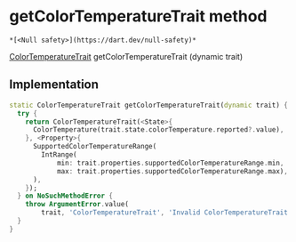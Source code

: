 


# getColorTemperatureTrait method




    *[<Null safety>](https://dart.dev/null-safety)*




[ColorTemperatureTrait](../../yonomi-sdk/ColorTemperatureTrait-class.md) getColorTemperatureTrait
(dynamic trait)








## Implementation

```dart
static ColorTemperatureTrait getColorTemperatureTrait(dynamic trait) {
  try {
    return ColorTemperatureTrait(<State>{
      ColorTemperature(trait.state.colorTemperature.reported?.value),
    }, <Property>{
      SupportedColorTemperatureRange(
        IntRange(
            min: trait.properties.supportedColorTemperatureRange.min,
            max: trait.properties.supportedColorTemperatureRange.max),
      ),
    });
  } on NoSuchMethodError {
    throw ArgumentError.value(
        trait, 'ColorTemperatureTrait', 'Invalid ColorTemperatureTrait');
  }
}
```








